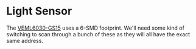 # Light Sensor

The [VEML6030-GS15](https://www.digikey.com/en/products/detail/vishay-semiconductor-opto-division/VEML6030-GS15/6221149) uses a 6-SMD footprint. We'll need some kind of switching to scan through a bunch of these as they will all have the exact same address. 